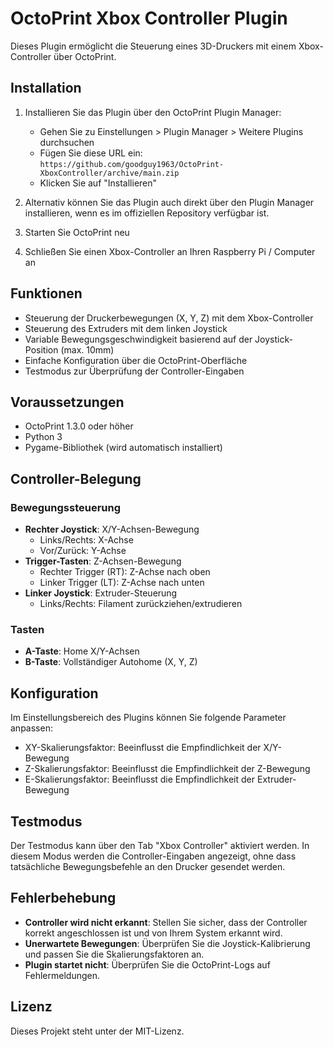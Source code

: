 # OctoPrint Xbox Controller Plugin

Dieses Plugin ermöglicht die Steuerung eines 3D-Druckers mit einem Xbox-Controller über OctoPrint.

## Installation

1. Installieren Sie das Plugin über den OctoPrint Plugin Manager:
   - Gehen Sie zu Einstellungen > Plugin Manager > Weitere Plugins durchsuchen
   - Fügen Sie diese URL ein: `https://github.com/goodguy1963/OctoPrint-XboxController/archive/main.zip`
   - Klicken Sie auf "Installieren"

2. Alternativ können Sie das Plugin auch direkt über den Plugin Manager installieren, wenn es im offiziellen Repository verfügbar ist.

3. Starten Sie OctoPrint neu

4. Schließen Sie einen Xbox-Controller an Ihren Raspberry Pi / Computer an

## Funktionen

- Steuerung der Druckerbewegungen (X, Y, Z) mit dem Xbox-Controller
- Steuerung des Extruders mit dem linken Joystick
- Variable Bewegungsgeschwindigkeit basierend auf der Joystick-Position (max. 10mm)
- Einfache Konfiguration über die OctoPrint-Oberfläche
- Testmodus zur Überprüfung der Controller-Eingaben

## Voraussetzungen

- OctoPrint 1.3.0 oder höher
- Python 3
- Pygame-Bibliothek (wird automatisch installiert)

## Controller-Belegung

### Bewegungssteuerung
- **Rechter Joystick**: X/Y-Achsen-Bewegung
  - Links/Rechts: X-Achse
  - Vor/Zurück: Y-Achse
- **Trigger-Tasten**: Z-Achsen-Bewegung
  - Rechter Trigger (RT): Z-Achse nach oben
  - Linker Trigger (LT): Z-Achse nach unten
- **Linker Joystick**: Extruder-Steuerung
  - Links/Rechts: Filament zurückziehen/extrudieren

### Tasten
- **A-Taste**: Home X/Y-Achsen
- **B-Taste**: Vollständiger Autohome (X, Y, Z)

## Konfiguration

Im Einstellungsbereich des Plugins können Sie folgende Parameter anpassen:

- XY-Skalierungsfaktor: Beeinflusst die Empfindlichkeit der X/Y-Bewegung
- Z-Skalierungsfaktor: Beeinflusst die Empfindlichkeit der Z-Bewegung
- E-Skalierungsfaktor: Beeinflusst die Empfindlichkeit der Extruder-Bewegung

## Testmodus

Der Testmodus kann über den Tab "Xbox Controller" aktiviert werden. In diesem Modus werden die Controller-Eingaben angezeigt, ohne dass tatsächliche Bewegungsbefehle an den Drucker gesendet werden.

## Fehlerbehebung

- **Controller wird nicht erkannt**: Stellen Sie sicher, dass der Controller korrekt angeschlossen ist und von Ihrem System erkannt wird.
- **Unerwartete Bewegungen**: Überprüfen Sie die Joystick-Kalibrierung und passen Sie die Skalierungsfaktoren an.
- **Plugin startet nicht**: Überprüfen Sie die OctoPrint-Logs auf Fehlermeldungen.

## Lizenz

Dieses Projekt steht unter der MIT-Lizenz.